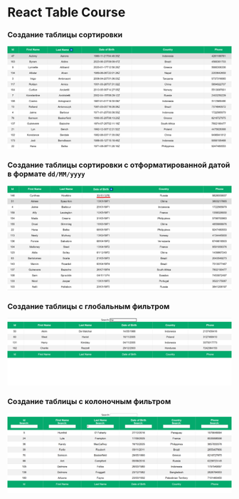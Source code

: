 # React Table Course

### Создание таблицы сортировки

![Создание таблицы сортировки](./screenshots/sorttable.png)

### Создание таблицы сортировки с отформатированной датой в формате `dd/MM/yyyy`

![Создание таблицы сортировки](./screenshots/sorttableAndFormating.png)

### Создание таблицы с глобальным фильтром

![Создание таблицы с глобальным фильтром](./screenshots/global-filtering.png)

### Создание таблицы с колоночным фильтром

![Создание таблицы с колоночным фильтром](./screenshots/column-filtering.png)